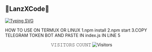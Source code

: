 <h2>🔻LanzXCode🔻 </h2>

[![Typing SVG](https://readme-typing-svg.demolab.com?font=Fira+Code&pause=1000&color=FF2C10&background=31FF9400&width=435&lines=Welcome+To+My+Repositori+Enjoy🥶)](https://git.io/typing-svg)



HOW TO USE ON TERMUX OR LINUX
1.npm install
2.npm start
3.COPY TELEGRAM TOKEN BOT AND PASTE IN index.js IN LINE 5

<p align="center"> 
 𝚅𝙸𝚂𝙸𝚃𝙾𝚁𝚂 𝙲𝙾𝚄𝙽𝚃
 <img src="https://profile-counter.glitch.me/Langzyy999/count.svg" alt="Visitors">
</p>

